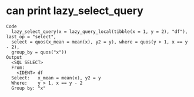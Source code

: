 # can print lazy_select_query

    Code
      lazy_select_query(x = lazy_query_local(tibble(x = 1, y = 2), "df"), last_op = "select",
      select = quos(x_mean = mean(x), y2 = y), where = quos(y > 1, x == y - 2),
      group_by = quos("x"))
    Output
      <SQL SELECT>
      From:
        <IDENT> df
      Select:   x_mean = mean(x), y2 = y
      Where:    y > 1, x == y - 2
      Group by: "x"


